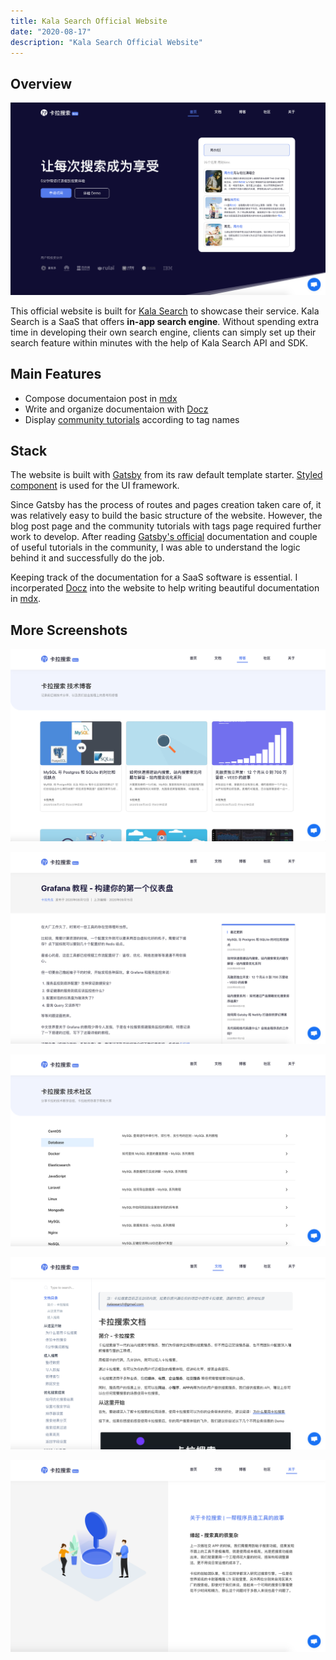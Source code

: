 ```yaml
---
title: Kala Search Official Website
date: "2020-08-17"
description: "Kala Search Official Website"
---
```


## Overview
![Kala Search Official Website Home Page](./kala-search-website-home.png " ")

This official website is built for [Kala Search](https://kalasearch.cn/) to showcase their service. Kala Search is a SaaS that offers **in-app search engine**. Without spending extra time in developing their own search engine, clients can simply set up their search feature within minutes with the help of Kala Search API and SDK.

## Main Features
- Compose documentaion post in [mdx](https://mdxjs.com/)
- Write and organize documentaion with [Docz](https://www.docz.site/)
- Display [community tutorials](https://kalasearch.cn/community) according to tag names

## Stack
The website is built with [Gatsby](https://www.gatsbyjs.org/) from its raw default template starter. [Styled component](https://styled-components.com/) is used for the UI framework. 

Since Gatsby has the process of routes and pages creation taken care of, it was relatively easy to build the basic structure of the website. However, the blog post page and the community tutorials with tags page required further work to develop. After reading [Gatsby's official](https://www.gatsbyjs.com/tutorial/part-seven/) documentation and couple of useful tutorials in the community, I was able to understand the logic behind it and successfully do the job.

Keeping track of the documentation for a SaaS software is essential. I incorperated [Docz](https://www.docz.site/) into the website to help writing beautiful documentation in [mdx](https://mdxjs.com/). 

## More Screenshots
![Kala Search Official Website Blog Page](./kala-search-website-blog.png "Kala's technical blog page")

![Kala Search Official Website Blog Post Page](./kala-search-website-blog-detail.png "Blog post detail page")

![Kala Search Official Website Community Page](./kala-search-website-community.png "Kala's tutorial community page display posts by different tags")

![Kala Search Official Website Documentation Page](./kala-search-website-doc.png "Kala Search's documentation - built with Docz")

![Kala Search Official Website About Page](./kala-search-website-about.png "Kala's story and everything about Kala Search Team")
